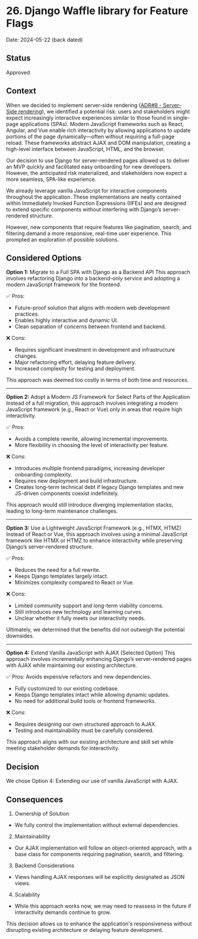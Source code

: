 # 26. Django Waffle library for Feature Flags

Date: 2024-05-22 (back dated)

## Status

Approved

## Context

When we decided to implement server-side rendering ([ADR#8 - Server-Side rendering](./0008-server-side-rendering.md)), we identified a potential risk: users and stakeholders might expect increasingly interactive experiences similar to those found in single-page applications (SPAs). Modern JavaScript frameworks such as React, Angular, and Vue enable rich interactivity by allowing applications to update portions of the page dynamically—often without requiring a full-page reload. These frameworks abstract AJAX and DOM manipulation, creating a high-level interface between JavaScript, HTML, and the browser.

Our decision to use Django for server-rendered pages allowed us to deliver an MVP quickly and facilitated easy onboarding for new developers. However, the anticipated risk materialized, and stakeholders now expect a more seamless, SPA-like experience.

We already leverage vanilla JavaScript for interactive components throughout the application. These implementations are neatly contained within Immediately Invoked Function Expressions (IIFEs) and are designed to extend specific components without interfering with Django’s server-rendered structure.

However, new components that require features like pagination, search, and filtering demand a more responsive, real-time user experience. This prompted an exploration of possible solutions.

## Considered Options

**Option 1:** Migrate to a Full SPA with Django as a Backend API
This approach involves refactoring Django into a backend-only service and adopting a modern JavaScript framework for the frontend.

✅ Pros:
- Future-proof solution that aligns with modern web development practices.
- Enables highly interactive and dynamic UI.
- Clean separation of concerns between frontend and backend.

❌ Cons:
- Requires significant investment in development and infrastructure changes.
- Major refactoring effort, delaying feature delivery.
- Increased complexity for testing and deployment.

This approach was deemed too costly in terms of both time and resources.

---

**Option 2:** Adopt a Modern JS Framework for Select Parts of the Application
Instead of a full migration, this approach involves integrating a modern JavaScript framework (e.g., React or Vue) only in areas that require high interactivity.

✅ Pros:
- Avoids a complete rewrite, allowing incremental improvements.
- More flexibility in choosing the level of interactivity per feature.

❌ Cons:
- Introduces multiple frontend paradigms, increasing developer onboarding complexity.
- Requires new deployment and build infrastructure.
- Creates long-term technical debt if legacy Django templates and new JS-driven components coexist indefinitely.

This approach would still introduce diverging implementation stacks, leading to long-term maintenance challenges.

---

**Option 3:** Use a Lightweight JavaScript Framework (e.g., HTMX, HTMZ)
Instead of React or Vue, this approach involves using a minimal JavaScript framework like HTMX or HTMZ to enhance interactivity while preserving Django’s server-rendered structure.

✅ Pros:
- Reduces the need for a full rewrite.
- Keeps Django templates largely intact.
- Minimizes complexity compared to React or Vue.

❌ Cons:
- Limited community support and long-term viability concerns.
- Still introduces new technology and learning curves.
- Unclear whether it fully meets our interactivity needs.

Ultimately, we determined that the benefits did not outweigh the potential downsides.

---

**Option 4:** Extend Vanilla JavaScript with AJAX (Selected Option)
This approach involves incrementally enhancing Django’s server-rendered pages with AJAX while maintaining our existing architecture.

✅ Pros:
Avoids expensive refactors and new dependencies.
- Fully customized to our existing codebase.
- Keeps Django templates intact while allowing dynamic updates.
- No need for additional build tools or frontend frameworks.

❌ Cons:
- Requires designing our own structured approach to AJAX.
- Testing and maintainability must be carefully considered.

This approach aligns with our existing architecture and skill set while meeting stakeholder demands for interactivity.

## Decision
We chose Option 4: Extending our use of vanilla JavaScript with AJAX.

## Consequences
1. Ownership of Solution
 - We fully control the implementation without external dependencies.

2. Maintainability
 - Our AJAX implementation will follow an object-oriented approach, with a base class for components requiring pagination, search, and filtering.

3. Backend Considerations
 - Views handling AJAX responses will be explicitly designated as JSON views.

4. Scalability
 - While this approach works now, we may need to reassess in the future if interactivity demands continue to grow.

This decision allows us to enhance the application's responsiveness without disrupting existing architecture or delaying feature development.
